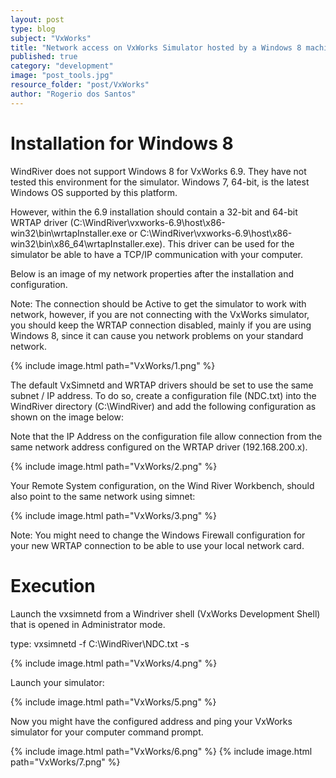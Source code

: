 ```yaml
---
layout: post
type: blog
subject: "VxWorks"
title: "Network access on VxWorks Simulator hosted by a Windows 8 machine"
published: true
category: "development"
image: "post_tools.jpg"
resource_folder: "post/VxWorks"
author: "Rogerio dos Santos"
---
```


Installation for Windows 8
===

WindRiver does not support Windows 8 for VxWorks 6.9. They have not tested this environment for the simulator. Windows 7, 64-bit, is the latest Windows OS supported by this platform. 

However, within the 6.9 installation should contain a 32-bit and 64-bit WRTAP driver (C:\WindRiver\vxworks-6.9\host\x86-win32\bin\wrtapInstaller.exe or C:\WindRiver\vxworks-6.9\host\x86-win32\bin\x86_64\wrtapInstaller.exe). This driver can be used for the simulator be able to have a TCP/IP communication with your computer.

Below is an image of my network properties after the installation and configuration.

Note: The connection should be Active to get the simulator to work with network, however, if you are not connecting with the VxWorks simulator, you should keep the WRTAP connection disabled, mainly if you are using Windows 8, since it can cause you network problems on your standard network.

{% include image.html path="VxWorks/1.png" %}

The default VxSimnetd and WRTAP drivers should be set to use the same subnet / IP address. To do so, create a configuration file (NDC.txt) into the WindRiver directory (C:\WindRiver) and add the following configuration as shown on the image below: 

Note that the IP Address on the configuration file allow connection from the same network address configured on the WRTAP driver (192.168.200.x). 

{% include image.html path="VxWorks/2.png" %}

Your Remote System configuration, on the Wind River Workbench, should also point to the same network using simnet:

{% include image.html path="VxWorks/3.png" %}

Note: You might need to change the Windows Firewall configuration for your new WRTAP connection to be able to use your local network card. 


Execution
===

Launch the vxsimnetd from a Windriver shell (VxWorks Development Shell) that is opened in Administrator mode.

type: vxsimnetd -f C:\WindRiver\NDC.txt -s

{% include image.html path="VxWorks/4.png" %}

Launch your simulator:

{% include image.html path="VxWorks/5.png" %}

Now you might have the configured address and ping your VxWorks simulator for your computer command prompt.

{% include image.html path="VxWorks/6.png" %}
{% include image.html path="VxWorks/7.png" %}